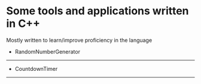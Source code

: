 Some tools and applications written in C++
==========================================================
Mostly written to learn/improve proficiency in the language

* RandomNumberGenerator
----------------------------------------------------------

* CountdownTimer
----------------------------------------------------------

